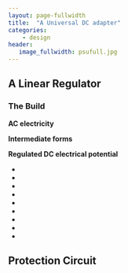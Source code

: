 ```yaml
---
layout: page-fullwidth
title:  "A Universal DC adapter"
categories:
    - design
header:
   image_fullwidth: psufull.jpg
---
```

<h2><strong>A Linear Regulator</strong></h2>
<p></p>


<h3><strong>The Build</strong></h3>
<p><strong>AC electricity</strong></p>
<p><strong>Intermediate forms</strong></p>
<p><strong>Regulated DC electrical potential</strong></p>

<p> </p>
<ul>
<li></li>
<li></li>
<li></li>
<li></strong></li>
<li></li>
<li></li>
<li></li>
<li></li>
<li></li> 
</ul>




<h2><strong>Protection Circuit</strong></h2>
<div class="row">
    <div class="column.large-centered">
    <img src="{{ site.urlimg }}psuprot0.jpg" alt="">
    </div>
</div>

<div class="row">
    <div class="column.large-centered">
    <img src="{{ site.urlimg }}psuprot1.jpg" alt="">
    </div>
</div>
<div class="row">
    <div class="column.large-centered">
    <img src="{{ site.urlimg }}psuprot2.jpg" alt="">
    </div>
</div>
<div class="row">
    <div class="column.large-centered">
    <img src="{{ site.urlimg }}psuprot3.jpg" alt="">
    </div>
</div>